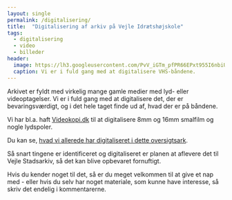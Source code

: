 ```yaml
---
layout: single
permalink: /digitalisering/
title:  "Digitalisering af arkiv på Vejle Idrætshøjskole"
tags:
  - digitalisering
  - video
  - billeder
header:
  image: https://lh3.googleusercontent.com/PvV_iGTm_pfPR66EPxt955I6nbiUq6sEDt8sOwbVPEFzlIfpqu9Lfu7xej8zL3ZpXtQZzkhsHZ4aQbgBSKGaZWraz10FnrUtwN6OGtxKcJKp6Dn-pUTQcMNFnxenYPNzgoyPJSFEfFE
  caption: Vi er i fuld gang med at digitalisere VHS-båndene.
---
```


Arkivet er fyldt med virkelig mange gamle medier med lyd- eller videoptagelser. Vi er i fuld gang med at digitalisere det, der er bevaringsværdigt, og i det hele taget finde ud af, hvad der er på båndene. 

Vi har bl.a. haft [Videokopi.dk](http://videokopi.dk) til at digitalisere 8mm og 16mm smalfilm og nogle lydspoler.

Du kan se, [hvad vi allerede har digitaliseret i dette oversigtsark](https://docs.google.com/spreadsheets/d/1GqQvhYoSPvYoLUYkfl5Z4lCnk1Wr9QpVEVJKrXJpwws/edit?usp=sharing).

Så snart tingene er identificeret og digitaliseret er planen at aflevere det til Vejle Stadsarkiv, så det kan blive opbevaret fornuftigt.

Hvis du kender noget til det, så er du meget velkommen til at give et nap med - eller hvis du selv har noget materiale, som kunne have interesse, så skriv det endelig i kommentarerne.
